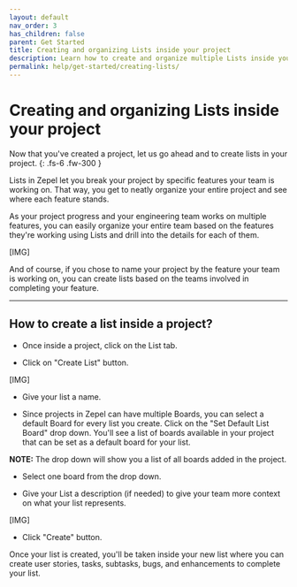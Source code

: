 ```yaml
---
layout: default
nav_order: 3
has_children: false
parent: Get Started
title: Creating and organizing Lists inside your project
description: Learn how to create and organize multiple Lists inside your project.
permalink: help/get-started/creating-lists/
---
```

# Creating and organizing Lists inside your project

Now that you've created a project, let us go ahead and to create lists in your project. 
{: .fs-6 .fw-300 }

Lists in Zepel let you break your project by specific features your team is working on. That way, you get to neatly organize your entire project and see where each feature stands.

As your project progress and your engineering team works on multiple features, you can easily organize your entire team based on the features they're working using Lists and drill into the details for each of them.

[IMG]

And of course, if you chose to name your project by the feature your team is working on, you can create lists based on the teams involved in completing your feature.

---

## How to create a list inside a project?

- Once inside a project, click on the List tab.

- Click on "Create List" button.

[IMG]

- Give your list a name. 

- Since projects in Zepel can have multiple Boards, you can select a default Board for every list you create. Click on the "Set Default List Board" drop down. You'll see a list of boards available in your project that can be set as a default board for your list.

<b>NOTE:</b> The drop down will show you a list of all boards added in the project.

- Select one board from the drop down.

- Give your List a description (if needed) to give your team more context on what your list represents.

[IMG]

- Click "Create" button.

Once your list is created, you'll be taken inside your new list where you can create user stories, tasks, subtasks, bugs, and enhancements to complete your list.

